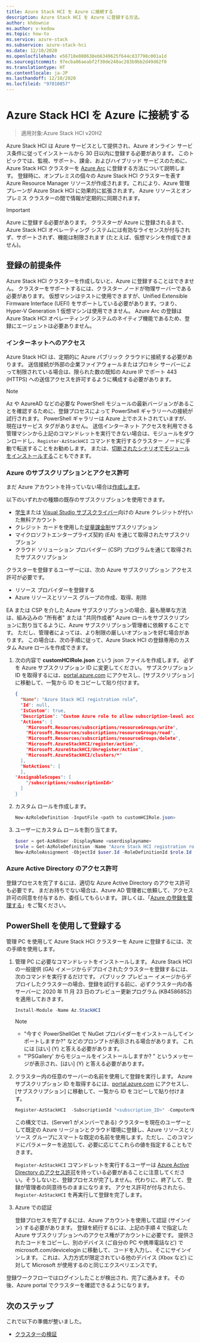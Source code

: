 ```yaml
---
title: Azure Stack HCI を Azure に接続する
description: Azure Stack HCI を Azure に登録する方法。
author: khdownie
ms.author: v-kedow
ms.topic: how-to
ms.service: azure-stack
ms.subservice: azure-stack-hci
ms.date: 12/10/2020
ms.openlocfilehash: e56718e080638eb6349625f644c837798c001a1d
ms.sourcegitcommit: 97ecba06aeabf2f30de240ac283b9bb2d49d62f0
ms.translationtype: HT
ms.contentlocale: ja-JP
ms.lasthandoff: 12/10/2020
ms.locfileid: "97010857"
---
```

# <a name="connect-azure-stack-hci-to-azure"></a>Azure Stack HCI を Azure に接続する

> 適用対象:Azure Stack HCI v20H2

Azure Stack HCI は Azure サービスとして提供され、Azure オンライン サービス条件に従ってインストールから 30 日以内に登録する必要があります。 このトピックでは、監視、サポート、課金、およびハイブリッド サービスのために、Azure Stack HCI クラスターを [Azure Arc](https://azure.microsoft.com/services/azure-arc/) に登録する方法について説明します。 登録時に、オンプレミスの個々の Azure Stack HCI クラスターを表す Azure Resource Manager リソースが作成されます。これにより、Azure 管理プレーンが Azure Stack HCI に効果的に拡張されます。 Azure リソースとオンプレミス クラスターの間で情報が定期的に同期されます。

   > [!IMPORTANT]
   > Azure に登録する必要があります。 クラスターが Azure に登録されるまで、Azure Stack HCI オペレーティング システムには有効なライセンスが付与されず、サポートされず、機能は制限されます (たとえば、仮想マシンを作成できません)。

## <a name="prerequisites-for-registration"></a>登録の前提条件

Azure Stack HCI クラスターを作成しないと、Azure に登録することはできません。 クラスターをサポートするには、クラスター ノードが物理サーバーである必要があります。 仮想マシンはテストに使用できますが、Unified Extensible Firmware Interface (UEFI) をサポートしている必要があります。つまり、Hyper-V Generation 1 仮想マシンは使用できません。 Azure Arc の登録は Azure Stack HCI オペレーティング システムのネイティブ機能であるため、登録にエージェントは必要ありません。

### <a name="internet-access"></a>インターネットへのアクセス

Azure Stack HCI は、定期的に Azure パブリック クラウドに接続する必要があります。 送信接続が外部の企業ファイアウォールまたはプロキシ サーバーによって制限されている場合は、限られた数の既知の Azure IP でポート 443 (HTTPS) への送信アクセスを許可するように構成する必要があります。 

   > [!NOTE]
   > Az や AzureAD などの必要な PowerShell モジュールの最新バージョンがあることを確認するために、登録プロセスによって PowerShell ギャラリーへの接続が試行されます。 PowerShell ギャラリーは Azure 上でホストされていますが、現在はサービス タグがありません。 送信インターネット アクセスを利用できる管理マシンから上記のコマンドレットを実行できない場合は、モジュールをダウンロードし、`Register-AzStackHCI` コマンドを実行するクラスター ノードに手動で転送することをお勧めします。 または、[切断されたシナリオでモジュールをインストールする](/powershell/scripting/gallery/how-to/working-with-local-psrepositories?view=powershell-7.1#installing-powershellget-on-a-disconnected-system)こともできます。

### <a name="azure-subscription-and-permissions"></a>Azure のサブスクリプションとアクセス許可

まだ Azure アカウントを持っていない場合は[作成します](https://azure.microsoft.com/)。

以下のいずれかの種類の既存のサブスクリプションを使用できます。
- [学生](https://azure.microsoft.com/free/students/)または [Visual Studio サブスクライバー](https://azure.microsoft.com/pricing/member-offers/credit-for-visual-studio-subscribers/)向けの Azure クレジットが付いた無料アカウント
- クレジット カードを使用した[従量課金制](https://azure.microsoft.com/pricing/purchase-options/pay-as-you-go/)サブスクリプション
- マイクロソフトエンタープライズ契約 (EA) を通じて取得されたサブスクリプション
- クラウド ソリューション プロバイダー (CSP) プログラムを通じて取得されたサブスクリプション

クラスターを登録するユーザーには、次の Azure サブスクリプション アクセス許可が必要です。

- リソース プロバイダーを登録する
- Azure リソースとリソース グループの作成、取得、削除

EA または CSP を介した Azure サブスクリプションの場合、最も簡単な方法は、組み込みの "所有者" または "共同作成者" Azure ロールをサブスクリプションに割り当てるように、Azure サブスクリプション管理者に依頼することです。 ただし、管理者によっては、より制限の厳しいオプションを好む場合があります。 この場合は、次の手順に従って、Azure Stack HCI の登録専用のカスタム Azure ロールを作成できます。

1. 次の内容で **customHCIRole.json** という json ファイルを作成します。 必ず <subscriptionID> を Azure サブスクリプション ID に変更してください。 サブスクリプション ID を取得するには、[portal.azure.com](https://portal.azure.com) にアクセスし、[サブスクリプション] に移動して、一覧から ID をコピーして貼り付けます。

   ```json
   {
     "Name": "Azure Stack HCI registration role”,
     "Id": null,
     "IsCustom": true,
     "Description": "Custom Azure role to allow subscription-level access to register Azure Stack HCI",
     "Actions": [
       "Microsoft.Resources/subscriptions/resourceGroups/write",
       "Microsoft.Resources/subscriptions/resourceGroups/read",
       "Microsoft.Resources/subscriptions/resourceGroups/delete",
       "Microsoft.AzureStackHCI/register/action",
       "Microsoft.AzureStackHCI/Unregister/Action",
       "Microsoft.AzureStackHCI/clusters/*"
     ],
     "NotActions": [
     ],
   "AssignableScopes": [
       "/subscriptions/<subscriptionId>"
     ]
   }
   ```

2. カスタム ロールを作成します。

   ```powershell
   New-AzRoleDefinition -InputFile <path to customHCIRole.json>
   ```

3. ユーザーにカスタム ロールを割り当てます。

   ```powershell
   $user = get-AzAdUser -DisplayName <userdisplayname>
   $role = Get-AzRoleDefinition -Name "Azure Stack HCI registration role"
   New-AzRoleAssignment -ObjectId $user.Id -RoleDefinitionId $role.Id -Scope /subscriptions/<subscriptionid>
   ```

### <a name="azure-active-directory-permissions"></a>Azure Active Directory のアクセス許可

登録プロセスを完了するには、適切な Azure Active Directory のアクセス許可も必要です。 まだお持ちでない場合は、Azure AD 管理者に依頼して、アクセス許可の同意を付与するか、委任してもらいます。 詳しくは、「[Azure の登録を管理する](../manage/manage-azure-registration.md#azure-active-directory-app-permissions)」をご覧ください。

## <a name="register-using-powershell"></a>PowerShell を使用して登録する

管理 PC を使用して Azure Stack HCI クラスターを Azure に登録するには、次の手順を使用します。

1. 管理 PC に必要なコマンドレットをインストールします。 Azure Stack HCI の一般提供 (GA) イメージからデプロイされたクラスターを登録するには、次のコマンドを実行するだけです。 パブリック プレビュー イメージからデプロイしたクラスターの場合、登録を試行する前に、必ずクラスター内の各サーバーに 2020 年 11 月 23 日のプレビュー更新プログラム (KB4586852) を適用しておきます。

   ```PowerShell
   Install-Module -Name Az.StackHCI
   ```

   > [!NOTE]
   > - "今すぐ PowerShellGet で NuGet プロバイダーをインストールしてインポートしますか?" などのプロンプトが表示される場合があります。 これには [はい] (Y) と答える必要があります。
   > - "'PSGallery' からモジュールをインストールしますか? " というメッセージが表示され、[はい] (Y) と答える必要があります。

2. クラスター内の任意のサーバーの名前を使用して登録を実行します。 Azure サブスクリプション ID を取得するには、[portal.azure.com](https://portal.azure.com) にアクセスし、[サブスクリプション] に移動して、一覧から ID をコピーして貼り付けます。

   ```PowerShell
   Register-AzStackHCI  -SubscriptionId "<subscription_ID>" -ComputerName Server1 [–Credential] [-ResourceName] [-ResourceGroupName]
   ```

   この構文では、(Server1 がメンバーである) クラスターを現在のユーザーとして既定の Azure リージョンとクラウド環境に登録し、Azure リソースとリソース グループにスマートな既定の名前を使用します。ただし、このコマンドにパラメーターを追加して、必要に応じてこれらの値を指定することもできます。

   `Register-AzStackHCI` コマンドレットを実行するユーザーは [Azure Active Directory のアクセス許可](../manage/manage-azure-registration.md#azure-active-directory-app-permissions)を持っている必要があることに注意してください。そうしないと、登録プロセスが完了しません。代わりに、終了して、登録が管理者の同意待ちのままになります。 アクセス許可が付与されたら、`Register-AzStackHCI` を再実行して登録を完了します。

3. Azure での認証

   登録プロセスを完了するには、Azure アカウントを使用して認証 (サインイン) する必要があります。 登録を続行するには、上記の手順 4 で指定した Azure サブスクリプションへのアクセス権がアカウントに必要です。 提供されたコードをコピーし、別のデバイス (ご自分の PC や携帯電話など) で microsoft.com/devicelogin に移動して、コードを入力し、そこにサインインします。 これは、入力方式が限定されている他のデバイス (Xbox など) に対して Microsoft が使用するのと同じエクスペリエンスです。

登録ワークフローではログインしたことが検出され、完了に進みます。 その後、Azure portal でクラスターを確認できるようになります。

## <a name="next-steps"></a>次のステップ

これで以下の準備が整いました。

- [クラスターの検証](validate.md)

